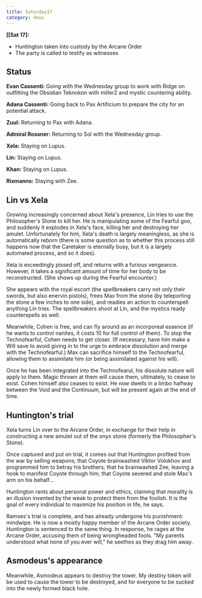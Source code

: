 ```yaml
---
title: Saturday17
category: deus
---
```

__[[Sat 17]:__
* Huntington taken into custody by the Arcane Order
* The party is called to testify as witnesses

## Status
__Evan Cassenti:__ Going with the Wednesday group to work with Ridge on outfitting the Obsidian Teknokon with miller2 and mystic countering ability.

__Adana Cassenti:__ Going back to Pax Artificium to prepare the city for an potential attack.

__Zuul:__ Returning to Pax with Adana.

__Admiral Rossner:__ Returning to Sol with the Wednesday group.

__Xela:__ Staying on Lupus.

__Lin:__ Staying on Lupus.

__Khan:__ Staying on Lupus.

__Rixmanns:__ Staying with Zee.


## Lin vs Xela
Growing increasingly concerned about Xela's presence, Lin tries to use the Philosopher's Stone to kill her. He is manipulating some of the Fearful goo, and suddenly it explodes in Xela's face, killing her and destroying her amulet. Unfortunately for him, Xela's death is largely meaningless, as she is automatically reborn (there is some question as to whether this process still happens now that the Caretaker is eternally busy, but it is a largely automated process, and so it does).

Xela is exceedingly pissed off, and returns with a furious vengeance. However, it takes a significant amount of time for her body to be reconstructed. (She shows up during the Fearful encounter.)

She appears with the royal escort (the spellbreakers carry not only their swords, but also enervin pistols), frees Max from the stone (by teleporting the stone a few inches to one side), and readies an action to counterspell anything Lin tries. The spellbreakers shoot at Lin, and the mystics ready counterspells as well.

Meanwhile, Cohen is free, and can fly around as an incorporeal essence (if he wants to control nanites, it costs 10 for full control of them). To stop the Technofearful, Cohen needs to get closer. (If necessary, have him make a Will save to avoid giving in to the urge to embrace dissolution and merge with the Technofearful.) Max can sacrifice himself to the Technofearful, allowing them to assimilate him (or being assimilated against his will).

Once he has been integrated into the Technofearul, his dissolute nature will apply to them. Magic thrown at them will cause them, ultimately, to cease to exist. Cohen himself also ceases to exist. He now dwells in a limbo halfway between the Void and the Continuum, but will be present again at the end of time.

## Huntington's trial
Xela turns Lin over to the Arcane Order, in exchange for their help in constructing a new amulet out of the onyx stone (formerly the Philosopher's Stone).

Once captured and put on trial, it comes out that Huntington profited from the war by selling weapons; that Coyote brainwashed Viktor Volokhov and programmed him to betray his brothers; that he brainwashed Zee, leaving a hook to manifest Coyote through him; that Coyote severed and stole Max's arm on his behalf...

Huntington rants about personal power and ethics, claiming that morality is an illusion invented by the weak to protect them from the foolish. It is the goal of every individual to maximize his position in life, he says.

Ramses's trial is complete, and has already undergone his punishment: mindwipe. He is now a mostly happy member of the Arcane Order society. Huntington is sentenced to the same thing. In response, he rages at the Arcane Order, accusing them of being wrongheaded fools. &quot;My parents understood what none of you ever will,&quot; he seethes as they drag him away.

## Asmodeus's appearance
Meanwhile, Asmodeus appears to destroy the tower. My destiny token will be used to cause the tower to be destroyed, and for everyone to be sucked into the newly formed black hole.
